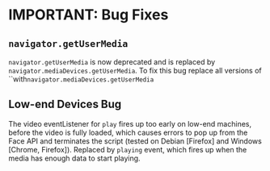 # IMPORTANT: Bug Fixes

## `navigator.getUserMedia`

`navigator.getUserMedia` is now deprecated and is replaced by `navigator.mediaDevices.getUserMedia`. To fix this bug replace all versions of ``with`navigator.mediaDevices.getUserMedia`

## Low-end Devices Bug

The video eventListener for `play` fires up too early on low-end machines, before the video is fully loaded, which causes errors to pop up from the Face API and terminates the script (tested on Debian [Firefox] and Windows [Chrome, Firefox]). Replaced by `playing` event, which fires up when the media has enough data to start playing.
